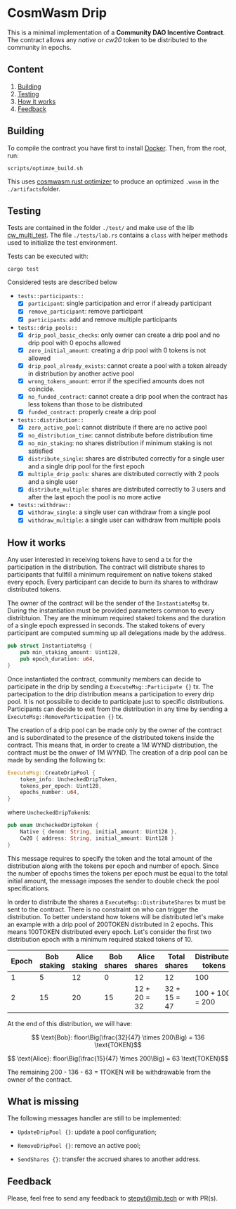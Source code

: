 # CosmWasm Drip

This is a minimal implementation of a __Community DAO Incentive Contract__. The contract allows any _native_ or _cw20_ token to be distributed to the community in epochs.

## Content

1. [Building](#building)
2. [Testing](#testing)
3. [How it works](#how-it-works)
4. [Feedback](#feedback)

## Building

To compile the contract you have first to install [Docker](https://docs.docker.com/get-docker/). Then, from the root, run:

```shell
scripts/optimze_build.sh
```

This uses [cosmwasm rust optimizer](https://github.com/CosmWasm/rust-optimizer) to produce an optimized `.wasm` in the `./artifacts`folder.

## Testing

Tests are contained in the folder `./test/` and make use of the lib [cw_multi_test](https://docs.rs/cw-multi-test/latest/cw_multi_test/). The file `./tests/lab.rs` contains a `class` with helper methods used to initialize the test environment.

Tests can be executed with:

```shell
cargo test
```

Considered tests are described below

* `tests::participants::`
  * [x] `participant`: single participation and error if already participant
  * [x] `remove_participant`: remove participant
  * [x] `participants`: add and remove multiple participants

* `tests::drip_pools::`
  * [x] `drip_pool_basic_checks`: only owner can create a drip pool and no drip pool with 0 epochs allowed
  * [x] `zero_initial_amount`: creating a drip pool with 0 tokens is not allowed
  * [x] `drip_pool_already_exists`: cannot create a pool with a token already in distribution by another active pool
  * [x] `wrong_tokens_amount`: error if the specified amounts does not coincide.
  * [x] `no_funded_contract`: cannot create a drip pool when the contract has less tokens than those to be distributed
  * [x] `funded_contract`: properly create a drip pool

* `tests::distribution::`
  * [x] `zero_active_pool`: cannot distribute if there are no active pool
  * [x] `no_distribution_time`: cannot distribute before distribution time
  * [x] `no_min_staking`: no shares distribution if minimum staking is not satisfied
  * [x] `distribute_single`: shares are distributed correctly for a single user and a single drip pool for the first epoch
  * [x] `multiple_drip_pools`: shares are distributed correctly with 2 pools and a single user
  * [x] `distribute_multiple`: shares are distributed correctly to 3 users and after the last epoch the pool is no more active

* `tests::withdraw::`
  * [x] `withdraw_single`: a single user can withdraw from a single pool
  * [x] `withdraw_multiple`: a single user can withdraw from multiple pools

## How it works

Any user interested in receiving tokens have to send a tx for the participation in the distribution. The contract will distribute shares to participants that fullfill a minimum requirement on native tokens staked every epoch. Every participant can decide to burn its shares to withdraw distributed tokens.


The owner of the contract will be the sender of the `InstantiateMsg` tx. During the instantiation must be provided parameters common to every distribtuion. They are the minimum required staked tokens and the duration of a single epoch expressed in seconds. The staked tokens of every participant are computed summing up all delegations made by the address.

```rust
pub struct InstantiateMsg {
    pub min_staking_amount: Uint128,
    pub epoch_duration: u64,
}
```

Once instantiated the contract, community members can decide to participate in the drip by sending a `ExecuteMsg::Participate {}` tx. The partecipation to the drip distribution means a participation to every drip pool. It is not possibile to decide to participate just to specific distributions. Participants can decide to exit from the distribution in any time by sending a `ExecuteMsg::RemoveParticipation {}` tx.

The creation of a drip pool can be made only by the owner of the contract and is subordinated to the presence of the distributed tokens inside the contract. This means that, in order to create a 1M WYND distribution, the contract must be the onwer of 1M WYND. The creation of a drip pool can be made by sending the following tx:

```rust
ExecuteMsg::CreateDripPool {
    token_info: UncheckedDripToken,
    tokens_per_epoch: Uint128,
    epochs_number: u64,
}
```

where `UncheckedDripToken`is:

```rust
pub enum UncheckedDripToken {
    Native { denom: String, initial_amount: Uint128 },
    Cw20 { address: String, initial_amount: Uint128 }
}
```

This message requires to specify the token and the total amount of the distribution along with the tokens per epoch and number of epoch. Since the number of epochs times the tokens per epoch must be equal to the total initial amount, the message imposes the sender to double check the pool specifications.

In order to distribute the shares a `ExecuteMsg::DistributeShares` tx must be sent to the contract. There is no constraint on who can trigger the distribution. To better understand how tokens will be distributed let's make an example with a drip pool of 200TOKEN distributed in 2 epochs. This means 100TOKEN distributed every epoch. Let's consider the first two distribution epoch with a minimum required staked tokens of 10.

| Epoch | Bob staking | Alice staking | Bob shares | Alice shares | Total shares | Distributed tokens |
| ----- | ----------- | ------------- | ---------- | ------------ | ------------ | ------------------ |
| 1     | 5           | 12            | 0          | 12           | 12           | 100                |
| 2     | 15          | 20            | 15         | 12 + 20 = 32 | 32 + 15 = 47 | 100 + 100 = 200    |

At the end of this distribution, we will have:

$$ \text{Bob}: floor\Big(\frac{32}{47} \times 200\Big) = 136 \text{TOKEN}$$

$$ \text{Alice}: floor\Big(\frac{15}{47} \times 200\Big) = 63 \text{TOKEN}$$

The remaining 200 - 136 - 63 = 1TOKEN will be withdrawable from the owner of the contract.

## What is missing

The following messages handler are still to be implemented:

* `UpdateDripPool {}`: update a pool configuration;

* `RemoveDripPool {}`: remove an active pool;

* `SendShares {}`: transfer the accrued shares to another address.



## Feedback

Please, feel free to send any feedback to <stepyt@mib.tech> or with PR(s).
